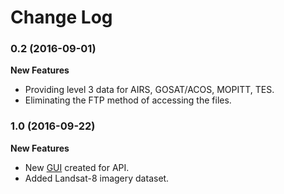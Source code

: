 # Change Log

### 0.2 (2016-09-01)

**New Features**
* Providing level 3 data for AIRS, GOSAT/ACOS, MOPITT, TES.
* Eliminating the FTP method of accessing the files.

### 1.0 (2016-09-22)

**New Features**
* New [GUI](https://app.skywatch.co/) created for API.
* Added Landsat-8 imagery dataset.
